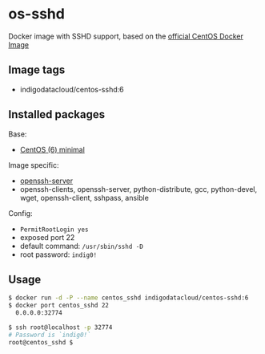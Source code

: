 # os-sshd
Docker image with SSHD support, based on the [official CentOS Docker Image](https://registry.hub.docker.com/_/centos/)

## Image tags

- indigodatacloud/centos-sshd:6

## Installed packages

Base:

- [CentOS (6) minimal](https://hub.docker.com/_/centos/)

Image specific:
- [openssh-server](https://help.ubuntu.com/community/SSH/OpenSSH/Configuring)
- openssh-clients, openssh-server, python-distribute, gcc, python-devel, wget, openssh-client, sshpass, ansible

Config:

  - `PermitRootLogin yes`
  - exposed port 22
  - default command: `/usr/sbin/sshd -D`
  - root password: `indig0!`

## Usage

```bash
$ docker run -d -P --name centos_sshd indigodatacloud/centos-sshd:6
$ docker port centos_sshd 22
  0.0.0.0:32774

$ ssh root@localhost -p 32774
# Password is `indig0!`
root@centos_sshd $
```
